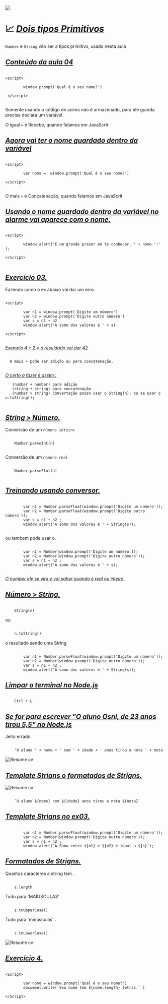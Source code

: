 <img src="https://wiki.tino.org/wp-content/uploads/2022/03/word-image-56.png">

# 📈 <a href="https://youtu.be/OJgu_KCCUSY?t=168"><i>Dois tipos Primitivos</i></a><span>

``Number`` e  ``String`` vão ser a tipos primitivo, usado nesta aula 

## <a href="https://github.com/OsniFilipo/Curso-em-Video-JavaScript/tree/main/Aulas/Aula04"><i>Conteúdo da aula 04</i></a><span>

```
  
<script>

        window.prompt('Qual é o seu nome?')

 </script>
  

```

Somente usando o código de acima não é armazenado, para ele guarda precisa declara um variável 

O igual ``=`` é Recebe, quando falamos em JavaScrit

## <a href="https://youtu.be/OJgu_KCCUSY?t=430"><i>Agora vai ter o nome guardado dentro da variável</i></a><span>
        
```
  
<script>

        var nome =  window.prompt('Qual é o seu nome?')

</script>
  
```


O mais ``+`` é Concatenação, quando falamos em JavaScrit

## <a href="https://youtu.be/OJgu_KCCUSY?t=615"><i>Usando o nome guardado dentro da variável no alarme vai aparece com  o nome.</i></a><span>

```
  
<script>

        window.alert('É um grande prazer em te conhecer, ' + nome '!' );

</script>
  
```

## <a href="https://youtu.be/OJgu_KCCUSY?t=725"><i>Exercício 03.</i></a><span>

Fazendo como o ex abaixo vai dar um erro.

```
  
<script>

        var n1 = window.prompt('Digite um número')
        var n2 = window.prompt('Digite outro número')
        var s = n1 + n2 
        window.alert('A somo dos valores é ' + s)

</script>
  
```

<a href="https://youtu.be/OJgu_KCCUSY?t=817"><i>Exemplo 4 + 2 = o resuldado vai dar 42</i></a><span>

```
  
  O mais + pode ser adição ou para concatenação.
  
```

<a href="https://youtu.be/OJgu_KCCUSY?t=906"><i>O certo a fazer é assim :</i></a><span>

```
   (number + number) para adição 
   (string + string) para concatenação
   (number > string) convertação posso usar o String(n); ou se usar o n.toString();
  
```

## <a href="https://youtu.be/OJgu_KCCUSY?t=960"><i>String > Número.</i></a><span>

Conversão de um ``número inteiro``

```
  
    Number.parseInt(n)
  
```

Conversão de um ``número real``

```
  
    Number.parseFlot(n)
  
```

## <a href="https://youtu.be/OJgu_KCCUSY?t=1023"><i>Treinando usando conversor.</i></a><span>

```

        var n1 = Number.parseFloat(window.prompt('Digite um número')); 
        var n2 = Number.parseFloat(window.prompt('Digite outro número')); 
        var s = n1 + n2 ;
        window.alert('A somo dos valores é ' + String(s));
        
```

ou tambem pode usar o.

```

        var n1 = Number(window.prompt('Digite um número')); 
        var n2 = Number(window.prompt('Digite outro número')); 
        var s = n1 + n2 ;
        window.alert('A somo dos valores é ' + s);
        
```

<a href="https://youtu.be/OJgu_KCCUSY?t=1142"><i>O number ele se vira e vai saber quando é real ou inteiro.</i></a><span>

## <a href="https://youtu.be/OJgu_KCCUSY?t=1214"><i>Número > String.</i></a><span>

```

    String(n)

```

ou 

```

    n.toString()

```

o resultado sendo uma String

```

        var n1 = Number.parseFloat(window.prompt('Digite um número'));
        var n2 = Number(window.prompt('Digite outro número'));
        var s = n1 + n2 ;
        window.alert('A somo dos valores é ' + String(s));

```

## <a href="https://youtu.be/OJgu_KCCUSY?t=1414"><i>Limpar o terminal no Node.js</i></a><span>


```

    Ctrl + L 

```

## <a href="https://youtu.be/OJgu_KCCUSY?t=1441"><i>Se for para escrever "O aluno Osni, de 23 anos tirou 5,5" no Node.js</i></a><span>

Jeito errado


```

    'O aluno ' + nome + ' com ' + idade + ' anos tirou a nota ' + nota

```

![Resume cv](/Imagens/06.png)

## <a href="https://youtu.be/OJgu_KCCUSY?t=1488"><i>Template Strigns o formatados de Strigns.</i></a><span>


![Resume cv](/Imagens/07.png)


```

    `O aluno ${nome} com ${idade} anos tirou a nota ${nota}`

```

## <a href="https://youtu.be/OJgu_KCCUSY?t=1597"><i>Template Strigns no ex03.</i></a><span>
  
```

        var n1 = Number.parseFloat(window.prompt('Digite um número'));
        var n2 = Number(window.prompt('Digite outro número'));
        var s = n1 + n2 ;
        window.alert(`A Soma entre ${n1} e ${n2} é igual a ${s}`);

```
  

## <a href="https://youtu.be/OJgu_KCCUSY?t=1673"><i>Formatados de Strigns.</i></a><span>
  
Quantos caracteres a string tem .
  
```

    s.length

```
  
Tudo para 'MAIÚSCULAS' .
  
```

    s.toUpperCase()

```
  
Tudo para 'minúsculas' .
  
```

    s.toLowerCase()

```
  
![Resume cv](/Imagens/08.png)
  
## <a href="https://youtu.be/OJgu_KCCUSY?t=1730"><i>Exercício 4.</i></a><span>
  
```
  
<Script>

        var nome = window.prompt('Qual é o seu nome?')
        document.write(`Seu nome tem ${nome.length} letras.` )

</Script>
  
```
